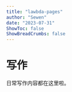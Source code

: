 ```yaml
---
title: "lawbda-pages"
author: "Sewen"
date: "2023-07-31"
ShowToc: false
ShowBreadCrumbs: false
---
```


# 写作

日常写作内容都在这里啦。
